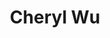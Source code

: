 ---
layout: post
title: Cheryl Wu
school: NYU
major: Major?
image: https://static.squarespace.com/static/50354720c4aa2d2d3150d3d8/t/522fa7b1e4b08c58ebe73f8c/1378854834229/Cheryl%20Wu.png?format=300w
position: Operations
positionURL: http://www.techatnyu.org/position
twitter: 
email: t@NYU email?
graduate: 2016
---